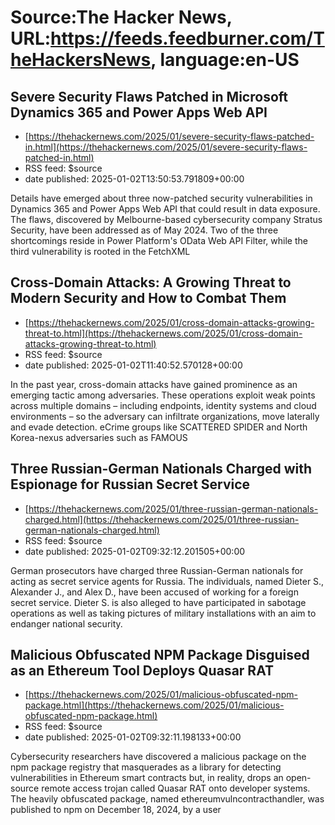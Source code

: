 # Source:The Hacker News, URL:https://feeds.feedburner.com/TheHackersNews, language:en-US

## Severe Security Flaws Patched in Microsoft Dynamics 365 and Power Apps Web API
 - [https://thehackernews.com/2025/01/severe-security-flaws-patched-in.html](https://thehackernews.com/2025/01/severe-security-flaws-patched-in.html)
 - RSS feed: $source
 - date published: 2025-01-02T13:50:53.791809+00:00

Details have emerged about three now-patched security vulnerabilities in Dynamics 365 and Power Apps Web API that could result in data exposure.
The flaws, discovered by Melbourne-based cybersecurity company Stratus Security, have been addressed as of May 2024. Two of the three shortcomings reside in Power Platform's OData Web API Filter, while the third vulnerability is rooted in the FetchXML

## Cross-Domain Attacks: A Growing Threat to Modern Security and How to Combat Them
 - [https://thehackernews.com/2025/01/cross-domain-attacks-growing-threat-to.html](https://thehackernews.com/2025/01/cross-domain-attacks-growing-threat-to.html)
 - RSS feed: $source
 - date published: 2025-01-02T11:40:52.570128+00:00

In the past year, cross-domain attacks have gained prominence as an emerging tactic among adversaries. These operations exploit weak points across multiple domains – including endpoints, identity systems and cloud environments – so the adversary can infiltrate organizations, move laterally and evade detection. eCrime groups like SCATTERED SPIDER and North Korea-nexus adversaries such as FAMOUS

## Three Russian-German Nationals Charged with Espionage for Russian Secret Service
 - [https://thehackernews.com/2025/01/three-russian-german-nationals-charged.html](https://thehackernews.com/2025/01/three-russian-german-nationals-charged.html)
 - RSS feed: $source
 - date published: 2025-01-02T09:32:12.201505+00:00

German prosecutors have charged three Russian-German nationals for acting as secret service agents for Russia.
The individuals, named Dieter S., Alexander J., and Alex D., have been accused of working for a foreign secret service. Dieter S. is also alleged to have participated in sabotage operations as well as taking pictures of military installations with an aim to endanger national security.

## Malicious Obfuscated NPM Package Disguised as an Ethereum Tool Deploys Quasar RAT
 - [https://thehackernews.com/2025/01/malicious-obfuscated-npm-package.html](https://thehackernews.com/2025/01/malicious-obfuscated-npm-package.html)
 - RSS feed: $source
 - date published: 2025-01-02T09:32:11.198133+00:00

Cybersecurity researchers have discovered a malicious package on the npm package registry that masquerades as a library for detecting vulnerabilities in Ethereum smart contracts but, in reality, drops an open-source remote access trojan called Quasar RAT onto developer systems.
The heavily obfuscated package, named ethereumvulncontracthandler, was published to npm on December 18, 2024, by a user

